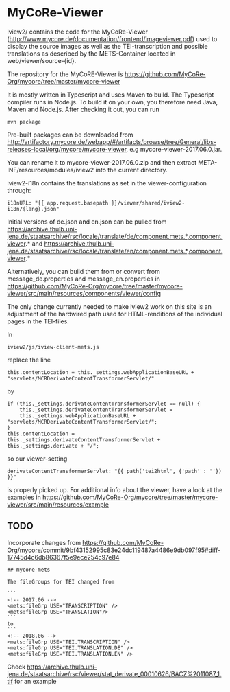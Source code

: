 MyCoRe-Viewer
=============

iview2/ contains the code for the MyCoRe-Viewer
(http://www.mycore.de/documentation/frontend/imageviewer.pdf) used to display the source images as well as the TEI-transcription and possible translations as described by the METS-Container located in web/viewer/source-{id}.

The repository for the MyCoRE-Viewer is https://github.com/MyCoRe-Org/mycore/tree/master/mycore-viewer

It is mostly written in Typescript and uses Maven to build. The Typescript compiler runs in Node.js. To build it on your own, you therefore need Java, Maven
and Node.js. After checking it out, you can run

    mvn package

Pre-built packages can be downloaded from http://artifactory.mycore.de/webapp/#/artifacts/browse/tree/General/libs-releases-local/org/mycore/mycore-viewer, e.g mycore-viewer-2017.06.0.jar.

You can rename it to mycore-viewer-2017.06.0.zip and then extract META-INF/resources/modules/iview2 into the current directory.

iview2-i18n contains the translations as set in the viewer-configuration through:

    i18nURL: "{{ app.request.basepath }}/viewer/shared/iview2-i18n/{lang}.json"

Initial versions of de.json and en.json can be pulled from
    https://archive.thulb.uni-jena.de/staatsarchive/rsc/locale/translate/de/component.mets.*,component.viewer.*
and
    https://archive.thulb.uni-jena.de/staatsarchive/rsc/locale/translate/en/component.mets.*,component.viewer.*

Alternatively, you can build them from or convert from message_de.properties and message_en.properties in
    https://github.com/MyCoRe-Org/mycore/tree/master/mycore-viewer/src/main/resources/components/viewer/config

The only change currently needed to make iview2 work on this site is an adjustment of the hardwired path used for HTML-renditions of the individual pages in the TEI-files:

In

    iview2/js/iview-client-mets.js

replace the line

    this.contentLocation = this._settings.webApplicationBaseURL + "servlets/MCRDerivateContentTransformerServlet/"

by

    if (this._settings.derivateContentTransformerServlet == null) {
        this._settings.derivateContentTransformerServlet =
        this._settings.webApplicationBaseURL + "servlets/MCRDerivateContentTransformerServlet/";
    }
    this.contentLocation = this._settings.derivateContentTransformerServlet + this._settings.derivate + "/";

so our viewer-setting

    derivateContentTransformerServlet: "{{ path('tei2html', {'path' : ''}) }}"

is properly picked up. For additional info about the viewer, have a look at the examples in https://github.com/MyCoRe-Org/mycore/tree/master/mycore-viewer/src/main/resources/example

## TODO

Incorporate changes from https://github.com/MyCoRe-Org/mycore/commit/9bf43152995c83e24dc119487a4486e9db097f95#diff-17745d4c6db86367f5e9ece254c97e84

    ## mycore-mets

    The fileGroups for TEI changed from

    ```
    <!-- 2017.06 -->
    <mets:fileGrp USE="TRANSCRIPTION" />
    <mets:fileGrp USE="TRANSLATION"/>
    ```
    to
    ```
    <!-- 2018.06 -->
    <mets:fileGrp USE="TEI.TRANSCRIPTION" />
    <mets:fileGrp USE="TEI.TRANSLATION.DE" />
    <mets:fileGrp USE="TEI.TRANSLATION.EN" />

Check https://archive.thulb.uni-jena.de/staatsarchive/rsc/viewer/stat_derivate_00010626/BACZ%2011087_1.tif for an example